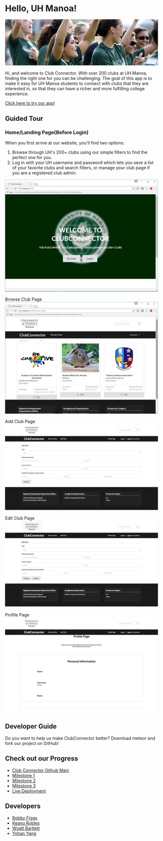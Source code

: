 # Hello, UH Manoa!
<img class="ui huge image" src="https://raw.githubusercontent.com/clubconnector/clubconnector.github.io/master/doc/club.jpg">

Hi, and welcome to Club Connector. With over 200 clubs at UH Manoa, finding the right one for you can be challenging. The goal of this app is to make it easy for UH Manoa students to connect with clubs that they are interested in, so that they can have a richer and more fulfilling college experience.

<a href="http://clubconnector.meteorapp.com/">Click here to try our app!</a>

## Guided Tour

### Home/Landing Page(Before Login)
When you first arrive at our website, you'll find two options:
1. Browse through UH's 200+ clubs using our simple filters to find the perfect one for you.
2. Log in with your UH username and password which lets you save a list of your favorite clubs and search filters, or manage your club page if you are a registered club admin.
<img class="ui huge image" src="https://raw.githubusercontent.com/clubconnector/clubconnector.github.io/master/doc/Before_Login_M1.jpg">

Browse Club Page
<img class="ui huge image" src="/doc/Browse_Clubs_M2.JPG">

Add Club Page
<img class="ui huge image" src="/doc/Add_Club_M1.jpg">

Edit Club Page
<img class="ui huge image" src="/doc/Edit_Club_M1.jpg">

Profile Page
<img class="ui huge image" src="/doc/Profile_Page_M1.jpg">


## Developer Guide
Do you want to help us make ClubConnector better? Download meteor and fork our project on GitHub!

## Check out our Progress
 + [Club Connector Github Main](https://github.com/clubconnector)
 + [Milestone 1](https://github.com/clubconnector/clubconnector/projects/1)
 + [Milestone 2](https://github.com/clubconnector/clubconnector/projects/2)
 + [Milestone 3](https://github.com/clubconnector/clubconnector/projects/3)
 + [Live Deployment](http://clubconnector.meteorapp.com/home)

## Developers
 + [Bobby Figgs](https://rfiggs.github.io/)
 + [Keanu Robles](https://keanur.github.io/)
 + [Wyatt Bartlett](https://wyattbartlett.github.io/)
 + [Yohan Yang](https://yohanyang.github.io/)

